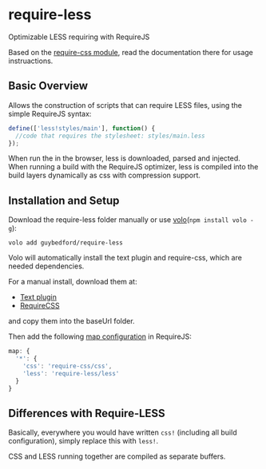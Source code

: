 require-less
===========

Optimizable LESS requiring with RequireJS

Based on the [require-css module](https://github.com/guybedford/require-css), read the documentation there for usage instruactions.

Basic Overview
--------------

Allows the construction of scripts that can require LESS files, using the simple RequireJS syntax:

```javascript
define(['less!styles/main'], function() {
  //code that requires the stylesheet: styles/main.less
});
```

When run the in the browser, less is downloaded, parsed and injected. When running a build with the RequireJS optimizer, less is compiled into the build layers dynamically as css with compression support.

Installation and Setup
----------------------

Download the require-less folder manually or use [volo](https://github.com/volojs/volo)(`npm install volo -g`):

```
volo add guybedford/require-less
```

Volo will automatically install the text plugin and require-css, which are needed dependencies.

For a manual install, download them at:
* [Text plugin](https://raw.github.com/requirejs/text/latest/text.js)
* [RequireCSS](https://github.com/guybedford/require-css/zipball/master)

and copy them into the baseUrl folder.

Then add the following [map configuration](http://requirejs.org/docs/api.html#config-map) in RequireJS:

```javascript
map: {
  '*': {
    'css': 'require-css/css',
    'less': 'require-less/less'
  }
}
```

Differences with Require-LESS
-----------------------------

Basically, everywhere you would have written `css!` (including all build configuration), simply replace this with `less!`.

CSS and LESS running together are compiled as separate buffers.
